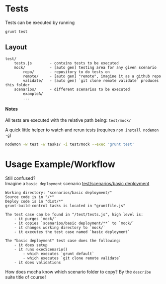 # Tests
Tests can be executed by running
```bash
grunt test
```



## Layout
```
test/
    tests.js        - contains tests to be executed
    mock/      		- [auto gen] testing area for any given scenario
    	repo/		- repository to do tests on
        remote/     - [auto gen] "remote", imagine it as a github repo
        validate/   - [auto gen] `git clone remote validate` produces this folder
    scenarios/      - different scenarios to be executed
        exampleA/
        ...
```

#### Notes
All tests are executed with the relative path being: `test/mock/`

A quick little helper to watch and rerun tests (requires `npm install nodemon -g`)
```bash
nodemon -w test -w tasks/ -i test/mock --exec 'grunt test'
```



# Usage Example/Workflow
Still confused?  
Imagine a `basic deployment` scenario
[test/scenarios/basic deployment](/test/scenarios/basic%20deployment)


```
Working directory: "scenarios/basic deployment/"
Source code is in "/*"
Deploy code is in "dist/*"
grunt-build-control tasks is located in "gruntfile.js"

The test case can be found in "/test/tests.js", high level is:
	- it purges `mock/`
	- it copies `scenarios/basic deployment/**` to `mock/`
	- it changes working directory to `mock/`
	- it executes the test case named `basic deployment`

The "basic deployment" test case does the following:
	- it does setup
	- it runs execScenario()
		- which executes `grunt default`
		- which executes `git clone remote validate`
	- it does validations
```

How does mocha know which scenario folder to copy? By the `describe` suite title of course!
